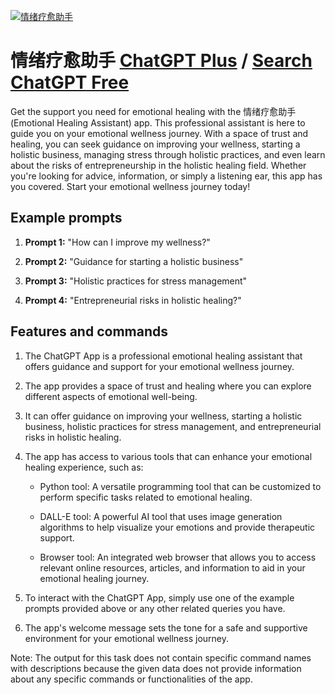 
[![情绪疗愈助手](https://files.oaiusercontent.com/file-MG5ksWbP8amsjIUPf44DnezA?se=2123-10-17T15%3A34%3A52Z&sp=r&sv=2021-08-06&sr=b&rscc=max-age%3D31536000%2C%20immutable&rscd=attachment%3B%20filename%3Dbee7a01f-100f-4fc3-a70c-283c3adcb933.png&sig=ve10U464GEsmVsmA%2B0sTcdluIBeK6MPJzJb/7xU8g%2B4%3D)](https://chat.openai.com/g/g-7VXJmFb9V-qing-xu-liao-yu-zhu-shou)

# 情绪疗愈助手 [ChatGPT Plus](https://chat.openai.com/g/g-7VXJmFb9V-qing-xu-liao-yu-zhu-shou) / [Search ChatGPT Free](https://gptcall.net/index.html#/?search=%E6%83%85%E7%BB%AA%E7%96%97%E6%84%88%E5%8A%A9%E6%89%8B)

Get the support you need for emotional healing with the 情绪疗愈助手 (Emotional Healing Assistant) app. This professional assistant is here to guide you on your emotional wellness journey. With a space of trust and healing, you can seek guidance on improving your wellness, starting a holistic business, managing stress through holistic practices, and even learn about the risks of entrepreneurship in the holistic healing field. Whether you're looking for advice, information, or simply a listening ear, this app has you covered. Start your emotional wellness journey today!

## Example prompts

1. **Prompt 1:** "How can I improve my wellness?"

2. **Prompt 2:** "Guidance for starting a holistic business"

3. **Prompt 3:** "Holistic practices for stress management"

4. **Prompt 4:** "Entrepreneurial risks in holistic healing?"

## Features and commands

1. The ChatGPT App is a professional emotional healing assistant that offers guidance and support for your emotional wellness journey.

2. The app provides a space of trust and healing where you can explore different aspects of emotional well-being.

3. It can offer guidance on improving your wellness, starting a holistic business, holistic practices for stress management, and entrepreneurial risks in holistic healing.

4. The app has access to various tools that can enhance your emotional healing experience, such as:

   - Python tool: A versatile programming tool that can be customized to perform specific tasks related to emotional healing.
   
   - DALL-E tool: A powerful AI tool that uses image generation algorithms to help visualize your emotions and provide therapeutic support.
   
   - Browser tool: An integrated web browser that allows you to access relevant online resources, articles, and information to aid in your emotional healing journey.

5. To interact with the ChatGPT App, simply use one of the example prompts provided above or any other related queries you have.

6. The app's welcome message sets the tone for a safe and supportive environment for your emotional wellness journey.

Note: The output for this task does not contain specific command names with descriptions because the given data does not provide information about any specific commands or functionalities of the app.


